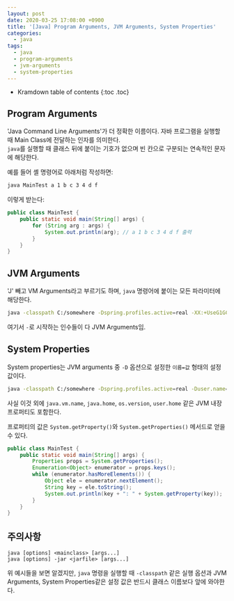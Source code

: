 ```yaml
---
layout: post
date: 2020-03-25 17:08:00 +0900
title: '[Java] Program Arguments, JVM Arguments, System Properties'
categories:
  - java
tags:
  - java
  - program-arguments
  - jvm-arguments
  - system-properties
---
```


* Kramdown table of contents
{:toc .toc}


## Program Arguments

'Java Command Line Arguments'가 더 정확한 이름이다. 자바 프로그램을 실행할 때 Main Class에 전달하는 인자를 의미한다.  
`java`를 실행할 때 클래스 뒤에 붙이는 기호가 없으며 빈 칸으로 구분되는 연속적인 문자에 해당한다.

예를 들어 셸 명령어로 아래처럼 작성하면:

```bash
java MainTest a 1 b c 3 4 d f
```

이렇게 받는다:

```java
public class MainTest {
    public static void main(String[] args) {
        for (String arg : args) {
            System.out.println(arg); // a 1 b c 3 4 d f 출력
        }
    }
}
```


## JVM Arguments

'J' 빼고 VM Arguments라고 부르기도 하며, `java` 명령어에 붙이는 모든 파라미터에 해당한다.

```bash
java -classpath C:/somewhere -Dspring.profiles.active=real -XX:+UseG1GC -Xms1024m -Xmx2048m -Duser.name=noritersand MainTest
```

여기서 `-`로 시작하는 인수들이 다 JVM Arguments임.


## System Properties

System properties는 JVM arguments 중 `-D` 옵션으로 설정한 `이름=값` 형태의 설정값이다.

```bash
java -classpath C:/somewhere -Dspring.profiles.active=real -Duser.name=noritersand -Dfile.encoding=UTF-8 MainTest
```

사실 이것 외에 `java.vm.name`, `java.home`, `os.version`, `user.home` 같은 JVM 내장 프로퍼티도 포함한다.

프로퍼티의 값은 `System.getProperty()`와 `System.getProperties()` 메서드로 얻을 수 있다.

```java
public class MainTest {
    public static void main(String[] args) {
        Properties props = System.getProperties();
        Enumeration<Object> enumerator = props.keys();
        while (enumerator.hasMoreElements()) {
            Object ele = enumerator.nextElement();
            String key = ele.toString();
            System.out.println(key + ": " + System.getProperty(key));
        }
    }
}
```


## 주의사항

```
java [options] <mainclass> [args...]
java [options] -jar <jarfile> [args...]
```

위 예시들을 보면 알겠지만, `java` 명령을 실행할 때 `-classpath` 같은 실행 옵션과 JVM Arguments, System Properties같은 설정 값은 반드시 클래스 이름보다 앞에 와야한다.
